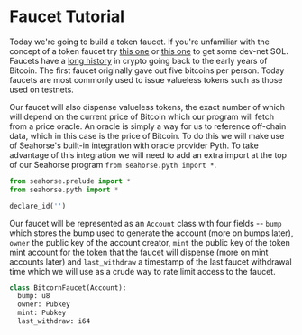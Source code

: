 # Faucet Tutorial

Today we're going to build a token faucet. If you're unfamiliar with the concept of a token faucet try [this one](https://faucet.solana.com/) or [this one](https://solfaucet.com) to get some dev-net SOL. Faucets have a [long history](https://en.wikipedia.org/wiki/History_of_bitcoin#Bitcoin_faucets) in crypto going back to the early years of Bitcoin. The first faucet originally gave out five bitcoins per person. Today faucets are most commonly used to issue valueless tokens such as those used on testnets.

Our faucet will also dispense valueless tokens, the exact number of which will depend on the current price of Bitcoin which our program will fetch from a price oracle. An oracle is simply a way for us to reference off-chain data, which in this case is the price of Bitcoin. To do this we will make use of Seahorse's built-in integration with oracle provider Pyth. To take advantage of this integration we will need to add an extra import at the top of our Seahorse program `from seahorse.pyth import *`.

```py
from seahorse.prelude import *
from seahorse.pyth import *

declare_id('')
```

Our faucet will be represented as an `Account` class with four fields -- `bump` which stores the bump used to generate the account (more on bumps later), `owner` the public key of the account creator, `mint` the public key of the token mint account for the token that the faucet will dispense (more on mint accounts later) and `last_withdraw` a timestamp of the last faucet withdrawal time which we will use as a crude way to rate limit access to the faucet.

```py
class BitcornFaucet(Account):
  bump: u8
  owner: Pubkey
  mint: Pubkey
  last_withdraw: i64
```
